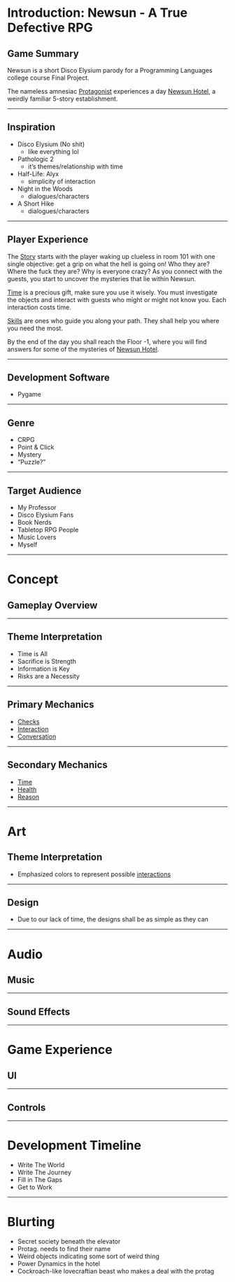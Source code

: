 # Introduction: Newsun - A True Defective RPG

## Game Summary

Newsun is a short Disco Elysium parody for a Programming Languages college course Final Project.

The nameless amnesiac [Protagonist](ref/Protagonist.md) experiences a day [Newsun Hotel](ref/Newsun_Hotel.md), a weirdly familiar 5-story establishment.

---
## Inspiration

- Disco Elysium (No shit)
    - like everything lol
- Pathologic 2
    - it’s themes/relationship with time
- Half-Life: Alyx
    - simplicity of interaction
- Night in the Woods
    - dialogues/characters
- A Short Hike
    - dialogues/characters

---
## Player Experience

The [Story](ref/Story.md) starts with the player waking up clueless in room 101 with one single objective: get a grip on what the hell is going on! Who they are? Where the fuck they are? Why is everyone crazy? As you connect with the guests, you start to uncover the mysteries that lie within Newsun.

[Time](ref/Time.md) is a precious gift, make sure you use it wisely. You must investigate the objects and interact with guests who might or might not know you. Each interaction costs time.

[Skills](ref/Skills.md) are ones who guide you along your path. They shall help you where you need the most.

By the end of the day you shall reach the Floor -1, where you will find answers for some of the mysteries of [Newsun Hotel](ref/Newsun_Hotel.md).

---
## Development Software

- Pygame

---
## Genre

- CRPG
- Point & Click
- Mystery
- “Puzzle?”

---
## Target Audience

- My Professor
- Disco Elysium Fans
- Book Nerds
- Tabletop RPG People
- Music Lovers
- Myself

---
# Concept
## Gameplay Overview



---
## Theme Interpretation

- Time is All
- Sacrifice is Strength
- Information is Key
- Risks are a Necessity

---
## Primary Mechanics

- [Checks](ref/Checks.md)
- [Interaction](ref/Interaction.md)
- [Conversation](ref/Conversation.md)

---
## Secondary Mechanics

- [Time](ref/Time.md)
- [Health](ref/Health.md)
- [Reason](ref/Reason.md)

---
# Art
## Theme Interpretation

- Emphasized colors to represent possible [interactions](ref/Interaction.md)

---
## Design

- Due to our lack of time, the designs shall be as simple as they can


---
# Audio
## Music



---
## Sound Effects



---
# Game Experience
## UI



---
## Controls



---
# Development Timeline

- Write The World
- Write The Journey
- Fill in The Gaps
- Get to Work

---
# Blurting

- Secret society beneath the elevator 
- Protag. needs to find their name
- Weird objects indicating some sort of weird thing
- Power Dynamics in the hotel
- Cockroach-like lovecraftian beast who makes a deal with the protag
